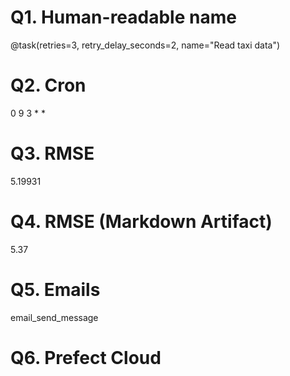 # Q1. Human-readable name
@task(retries=3, retry_delay_seconds=2, name="Read taxi data")

# Q2. Cron
0 9 3 * *

# Q3. RMSE
5.19931

# Q4. RMSE (Markdown Artifact)
5.37

# Q5. Emails
email_send_message

# Q6. Prefect Cloud
